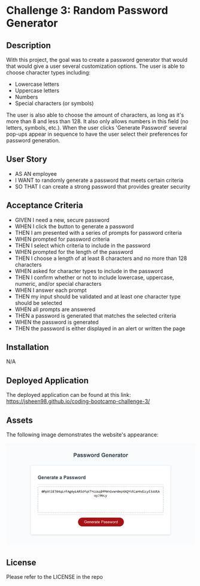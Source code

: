# Challenge 3: Random Password Generator


## Description

With this project, the goal was to create a password generator that would that would give a user several customization options. The user is able to choose character types including:

* Lowercase letters
* Uppercase letters
* Numbers
* Special characters (or symbols)

The user is also able to choose the amount of characters, as long as it's more than 8 and less than 128. It also only allows numbers in this field (no letters, symbols, etc.). When the user clicks 'Generate Password' several pop-ups appear in sequence to have the user select their preferences for password generation.

## User Story

* AS AN employee
* I WANT to randomly generate a password that meets certain criteria
* SO THAT I can create a strong password that provides greater security


## Acceptance Criteria

* GIVEN I need a new, secure password
* WHEN I click the button to generate a password
* THEN I am presented with a series of prompts for password criteria
* WHEN prompted for password criteria
* THEN I select which criteria to include in the password
* WHEN prompted for the length of the password
* THEN I choose a length of at least 8 characters and no more than 128 characters
* WHEN asked for character types to include in the password
* THEN I confirm whether or not to include lowercase, uppercase, numeric, and/or special characters
* WHEN I answer each prompt
* THEN my input should be validated and at least one character type should be selected
* WHEN all prompts are answered
* THEN a password is generated that matches the selected criteria
* WHEN the password is generated
* THEN the password is either displayed in an alert or written the page


## Installation

N/A


## Deployed Application

The deployed application can be found at this link:
https://jsheen98.github.io/coding-bootcamp-challenge-3/


## Assets

The following image demonstrates the website's appearance:

![Password Generator Image](./assets/images/password-generator-screenshot.png)


## License

Please refer to the LICENSE in the repo